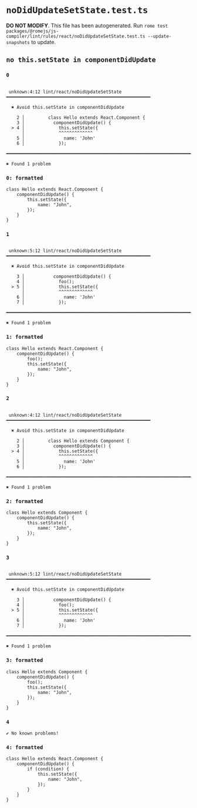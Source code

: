 # `noDidUpdateSetState.test.ts`

**DO NOT MODIFY**. This file has been autogenerated. Run `rome test packages/@romejs/js-compiler/lint/rules/react/noDidUpdateSetState.test.ts --update-snapshots` to update.

## `no this.setState in componentDidUpdate`

### `0`

```

 unknown:4:12 lint/react/noDidUpdateSetState ━━━━━━━━━━━━━━━━━━━━━━━━━━━━━━━━━━━━━━━━━━━━━━━━━━━━━━━

  ✖ Avoid this.setState in componentDidUpdate

    2 │         class Hello extends React.Component {
    3 │           componentDidUpdate() {
  > 4 │             this.setState({
      │             ^^^^^^^^^^^^^
    5 │               name: 'John'
    6 │             });

━━━━━━━━━━━━━━━━━━━━━━━━━━━━━━━━━━━━━━━━━━━━━━━━━━━━━━━━━━━━━━━━━━━━━━━━━━━━━━━━━━━━━━━━━━━━━━━━━━━━

✖ Found 1 problem

```

### `0: formatted`

```
class Hello extends React.Component {
	componentDidUpdate() {
		this.setState({
			name: "John",
		});
	}
}

```

### `1`

```

 unknown:5:12 lint/react/noDidUpdateSetState ━━━━━━━━━━━━━━━━━━━━━━━━━━━━━━━━━━━━━━━━━━━━━━━━━━━━━━━

  ✖ Avoid this.setState in componentDidUpdate

    3 │           componentDidUpdate() {
    4 │             foo();
  > 5 │             this.setState({
      │             ^^^^^^^^^^^^^
    6 │               name: 'John'
    7 │             });

━━━━━━━━━━━━━━━━━━━━━━━━━━━━━━━━━━━━━━━━━━━━━━━━━━━━━━━━━━━━━━━━━━━━━━━━━━━━━━━━━━━━━━━━━━━━━━━━━━━━

✖ Found 1 problem

```

### `1: formatted`

```
class Hello extends React.Component {
	componentDidUpdate() {
		foo();
		this.setState({
			name: "John",
		});
	}
}

```

### `2`

```

 unknown:4:12 lint/react/noDidUpdateSetState ━━━━━━━━━━━━━━━━━━━━━━━━━━━━━━━━━━━━━━━━━━━━━━━━━━━━━━━

  ✖ Avoid this.setState in componentDidUpdate

    2 │         class Hello extends Component {
    3 │           componentDidUpdate() {
  > 4 │             this.setState({
      │             ^^^^^^^^^^^^^
    5 │               name: 'John'
    6 │             });

━━━━━━━━━━━━━━━━━━━━━━━━━━━━━━━━━━━━━━━━━━━━━━━━━━━━━━━━━━━━━━━━━━━━━━━━━━━━━━━━━━━━━━━━━━━━━━━━━━━━

✖ Found 1 problem

```

### `2: formatted`

```
class Hello extends Component {
	componentDidUpdate() {
		this.setState({
			name: "John",
		});
	}
}

```

### `3`

```

 unknown:5:12 lint/react/noDidUpdateSetState ━━━━━━━━━━━━━━━━━━━━━━━━━━━━━━━━━━━━━━━━━━━━━━━━━━━━━━━

  ✖ Avoid this.setState in componentDidUpdate

    3 │           componentDidUpdate() {
    4 │             foo();
  > 5 │             this.setState({
      │             ^^^^^^^^^^^^^
    6 │               name: 'John'
    7 │             });

━━━━━━━━━━━━━━━━━━━━━━━━━━━━━━━━━━━━━━━━━━━━━━━━━━━━━━━━━━━━━━━━━━━━━━━━━━━━━━━━━━━━━━━━━━━━━━━━━━━━

✖ Found 1 problem

```

### `3: formatted`

```
class Hello extends Component {
	componentDidUpdate() {
		foo();
		this.setState({
			name: "John",
		});
	}
}

```

### `4`

```
✔ No known problems!

```

### `4: formatted`

```
class Hello extends React.Component {
	componentDidUpdate() {
		if (condition) {
			this.setState({
				name: "John",
			});
		}
	}
}

```
